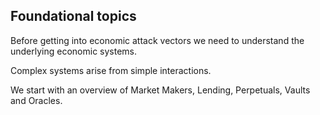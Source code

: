 ## Foundational topics  

Before getting into economic attack vectors we need to understand the underlying economic systems.   

Complex systems arise from simple interactions. 

We start with an overview of Market Makers, Lending, Perpetuals, Vaults and Oracles.  